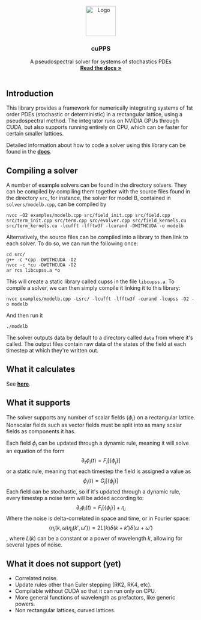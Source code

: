 <br />
<div align="center">
    <img src="img/noisy_gaussian.png" alt="Logo" width="80" height="80">

  <h3 align="center">cuPPS</h3>

  <p align="center">
    A pseudospectral solver for systems of stochastics PDEs
    <br />
    <a href=""><strong>Read the docs »</strong></a>
    <br />
    <br />
  </p>
</div>

## Introduction

This library provides a framework for numerically integrating systems of 1st order PDEs (stochastic or deterministic) in a rectangular lattice, using a pseudospectral method. The integrator runs on NVIDIA GPUs through CUDA, but also supports running entirely on CPU, which can be faster for certain smaller lattices.

Detailed information about how to code a solver using this library can be found in the <a href=""><strong>docs</strong></a>.

## Compiling a solver
A number of example solvers can be found in the directory solvers. They can be compiled by compiling them together with the source files found in the directory `src`, for instance, the solver for model B, contained in `solvers/modelb.cpp`, can be compiled by

```
nvcc -O2 examples/modelb.cpp src/field_init.cpp src/field.cpp src/term_init.cpp src/term.cpp src/evolver.cpp src/field_kernels.cu src/term_kernels.cu -lcufft -lfftw3f -lcurand -DWITHCUDA -o modelb
```

Alternatively, the source files can be compiled into a library to then link to each solver. To do so, we can run the following once:
```
cd src/
g++ -c *cpp -DWITHCUDA -O2
nvcc -c *cu -DWITHCUDA -O2
ar rcs libcupss.a *o
```

This will create a static library called cupss in the file `libcupss.a`. To compile a solver, we can then simply compile it linking it to this library:
```
nvcc examples/modelb.cpp -Lsrc/ -lcufft -lfftw3f -curand -lcupss -O2 -o modelb
```

And then run it
```
./modelb
```
The solver outputs data by default to a directory called `data` from where it's called. The output files contain raw data of the states of the field at each timestep at which they're written out.

## What it calculates
See <a href=""><strong>here</strong></a>.

## What it supports
The solver supports any number of scalar fields $\lbrace\phi_i\rbrace$ on a rectangular lattice. Nonscalar fields such as vector fields must be split into as many scalar fields as components it has.

Each field $\phi_i$ can be updated through a dynamic rule, meaning it will solve an equation of the form
$$\partial_t\phi_i(t) = F_i[\lbrace\phi_j\rbrace]$$
or a static rule, meaning that each timestep the field is assigned a value as
$$\phi_i(t) = G_i[\lbrace\phi_j\rbrace]$$
Each field can be stochastic, so if it's updated through a dynamic rule, every timestep a noise term will be added according to:
$$\partial_t\phi_i(t) = F_i[\lbrace\phi_j\rbrace] + \eta_i$$
Where the noise is delta-correlated in space and time, or in Fourier space:
$$\langle\tilde\eta_i(k,\omega)\eta_j(k',\omega')\rangle = 2L(k)\delta(k+k')\delta(\omega+\omega')$$,
where $L(k)$ can be a constant or a power of wavelength $k$, allowing for several types of noise.

## What it does not support (yet)

 - Correlated noise.
 - Update rules other than Euler stepping (RK2, RK4, etc).
 - Compilable without CUDA so that it can run only on CPU.
 - More general functions of wavelength as prefactors, like generic powers.
 - Non rectangular lattices, curved lattices.
